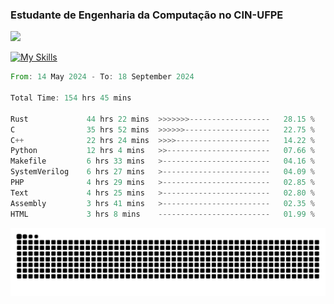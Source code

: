 
### Estudante de Engenharia da Computação no CIN-UFPE
<div>
      <!--<img width=400 src="https://github-readme-stats.vercel.app/api?username=Zed201&show_icons=true&theme=tokyonight" /-->
      <img width=400 src='https://leetcode.card.workers.dev/Zed201?theme=nord&font=baloo&extension=null' />
</div>


[![My Skills](https://skillicons.dev/icons?i=c,cpp,rust,py,java,neovim&theme=dark)](https://skillicons.dev)

<!--START_SECTION:waka-->

```rust
From: 14 May 2024 - To: 18 September 2024

Total Time: 154 hrs 45 mins

Rust             44 hrs 22 mins  >>>>>>>------------------   28.15 %
C                35 hrs 52 mins  >>>>>>-------------------   22.75 %
C++              22 hrs 24 mins  >>>>---------------------   14.22 %
Python           12 hrs 4 mins   >>-----------------------   07.66 %
Makefile         6 hrs 33 mins   >------------------------   04.16 %
SystemVerilog    6 hrs 27 mins   >------------------------   04.09 %
PHP              4 hrs 29 mins   >------------------------   02.85 %
Text             4 hrs 25 mins   >------------------------   02.80 %
Assembly         3 hrs 41 mins   >------------------------   02.35 %
HTML             3 hrs 8 mins    -------------------------   01.99 %
```

<!--END_SECTION:waka-->

<picture>
  <source media="(prefers-color-scheme: dark)" srcset="https://github.com/Zed201/Zed201/blob/output/github-contribution-grid-snake-dark.svg" />
  <img alt="github-snake" src="https://github.com/Zed201/Zed201/blob/output/github-contribution-grid-snake-dark.svg" />
</picture>
